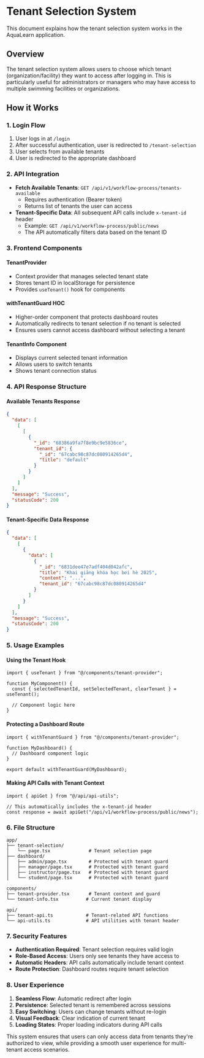 # Tenant Selection System

This document explains how the tenant selection system works in the AquaLearn application.

## Overview

The tenant selection system allows users to choose which tenant (organization/facility) they want to access after logging in. This is particularly useful for administrators or managers who may have access to multiple swimming facilities or organizations.

## How it Works

### 1. Login Flow

1. User logs in at `/login`
2. After successful authentication, user is redirected to `/tenant-selection`
3. User selects from available tenants
4. User is redirected to the appropriate dashboard

### 2. API Integration

- **Fetch Available Tenants**: `GET /api/v1/workflow-process/tenants-available`
  - Requires authentication (Bearer token)
  - Returns list of tenants the user can access
- **Tenant-Specific Data**: All subsequent API calls include `x-tenant-id` header
  - Example: `GET /api/v1/workflow-process/public/news`
  - The API automatically filters data based on the tenant ID

### 3. Frontend Components

#### TenantProvider

- Context provider that manages selected tenant state
- Stores tenant ID in localStorage for persistence
- Provides `useTenant()` hook for components

#### withTenantGuard HOC

- Higher-order component that protects dashboard routes
- Automatically redirects to tenant selection if no tenant is selected
- Ensures users cannot access dashboard without selecting a tenant

#### TenantInfo Component

- Displays current selected tenant information
- Allows users to switch tenants
- Shows tenant connection status

### 4. API Response Structure

#### Available Tenants Response

```json
{
  "data": [
    [
      [
        {
          "_id": "68386a9fa7f8e9bc9e5836ce",
          "tenant_id": {
            "_id": "67cabc98c87dc080914265d4",
            "title": "default"
          }
        }
      ]
    ]
  ],
  "message": "Success",
  "statusCode": 200
}
```

#### Tenant-Specific Data Response

```json
{
  "data": [
    [
      {
        "data": [
          {
            "_id": "6831dee47e7adf404d042afc",
            "title": "Khai giảng khóa học bơi hè 2025",
            "content": "...",
            "tenant_id": "67cabc98c87dc080914265d4"
          }
        ]
      }
    ]
  ],
  "message": "Success",
  "statusCode": 200
}
```

### 5. Usage Examples

#### Using the Tenant Hook

```tsx
import { useTenant } from "@/components/tenant-provider";

function MyComponent() {
  const { selectedTenantId, setSelectedTenant, clearTenant } = useTenant();

  // Component logic here
}
```

#### Protecting a Dashboard Route

```tsx
import { withTenantGuard } from "@/components/tenant-provider";

function MyDashboard() {
  // Dashboard component logic
}

export default withTenantGuard(MyDashboard);
```

#### Making API Calls with Tenant Context

```tsx
import { apiGet } from "@/api/api-utils";

// This automatically includes the x-tenant-id header
const response = await apiGet("/api/v1/workflow-process/public/news");
```

### 6. File Structure

```
app/
├── tenant-selection/
│   └── page.tsx              # Tenant selection page
├── dashboard/
│   ├── admin/page.tsx        # Protected with tenant guard
│   ├── manager/page.tsx      # Protected with tenant guard
│   ├── instructor/page.tsx   # Protected with tenant guard
│   └── student/page.tsx      # Protected with tenant guard

components/
├── tenant-provider.tsx       # Tenant context and guard
└── tenant-info.tsx          # Current tenant display

api/
├── tenant-api.ts            # Tenant-related API functions
└── api-utils.ts             # API utilities with tenant header
```

### 7. Security Features

- **Authentication Required**: Tenant selection requires valid login
- **Role-Based Access**: Users only see tenants they have access to
- **Automatic Headers**: API calls automatically include tenant context
- **Route Protection**: Dashboard routes require tenant selection

### 8. User Experience

1. **Seamless Flow**: Automatic redirect after login
2. **Persistence**: Selected tenant is remembered across sessions
3. **Easy Switching**: Users can change tenants without re-login
4. **Visual Feedback**: Clear indication of current tenant
5. **Loading States**: Proper loading indicators during API calls

This system ensures that users can only access data from tenants they're authorized to view, while providing a smooth user experience for multi-tenant access scenarios.
